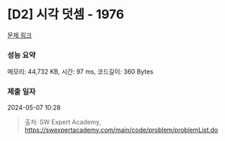 # [D2] 시각 덧셈 - 1976 

[문제 링크](https://swexpertacademy.com/main/code/problem/problemDetail.do?contestProbId=AV5PttaaAZIDFAUq) 

### 성능 요약

메모리: 44,732 KB, 시간: 97 ms, 코드길이: 360 Bytes

### 제출 일자

2024-05-07 10:28



> 출처: SW Expert Academy, https://swexpertacademy.com/main/code/problem/problemList.do